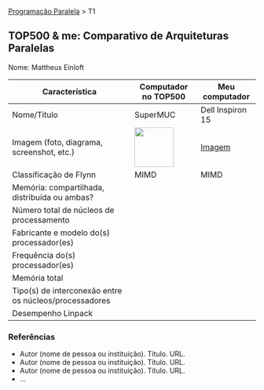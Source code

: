 [Programação Paralela](https://github.com/AndreaInfUFSM/elc139-2018a) > T1

TOP500 & me: Comparativo de Arquiteturas Paralelas
--------------------------------------------------

Nome: Mattheus Einloft

| Característica                                            | Computador no TOP500   |  Meu computador  |
| --------------------------------------------------------- | ---------------------  | ---------------- |
| Nome/Título                                               |        SuperMUC        | Dell Inspiron 15 |
| Imagem (foto, diagrama, screenshot, etc.)                 | <img src="https://img.newatlas.com/ibm_supermuc.jpg?auto=format%2Ccompress&ch=Width%2CDPR&crop=entropy&fit=crop&h=347&q=60&w=616&s=42a14684e10b35b2a8d700df365b6bda" width="80"> | <a href="https://i2.zst.com.br/images/notebook-dell-inspiron-5000-intel-core-i5-7200u-7-geracao-8gb-de-ram-hd-1-tb-15-6-radeon-r7-m445-windows-10-i15-5567-a30-photo175351417-12-34-2f.jpg">Imagem</a> |
| Classificação de Flynn                                    |         MIMD          |      MIMD       |
| Memória: compartilhada, distribuída ou ambas?             |                       |                 |
| Número total de núcleos de processamento                  |                       |                 |
| Fabricante e modelo do(s) processador(es)                 |                       |                 |
| Frequência do(s) processador(es)                          |                       |                 |
| Memória total                                             |                       |                 |
| Tipo(s) de interconexão entre os núcleos/processadores    |                       |                 |
| Desempenho Linpack                                        |                       |                 |

### Referências
- Autor (nome de pessoa ou instituição). Título. URL.
- Autor (nome de pessoa ou instituição). Título. URL.
- Autor (nome de pessoa ou instituição). Título. URL.
- ...

